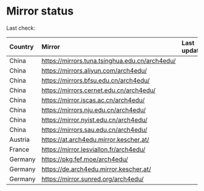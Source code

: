 <script src="./time.js"></script>
# Mirror status
Last check: <script type="text/javascript">localize(1702750859.408096);</script>

|Country|Mirror|Last update|
|:------|:-----|:----------|
|China|https://mirrors.tuna.tsinghua.edu.cn/arch4edu/|<script type="text/javascript">localize(1702708486);</script>|
|China|https://mirrors.aliyun.com/arch4edu/|<script type="text/javascript">localize(1702708486);</script>|
|China|https://mirrors.bfsu.edu.cn/arch4edu/|<script type="text/javascript">localize(1702708486);</script>|
|China|https://mirrors.cernet.edu.cn/arch4edu/|<script type="text/javascript">localize(1702708486);</script>|
|China|https://mirror.iscas.ac.cn/arch4edu/|<script type="text/javascript">localize(1702708486);</script>|
|China|https://mirrors.nju.edu.cn/arch4edu/|<script type="text/javascript">localize(1702622834);</script>|
|China|https://mirror.nyist.edu.cn/arch4edu/|<script type="text/javascript">localize(1702708486);</script>|
|China|https://mirrors.sau.edu.cn/arch4edu/|<script type="text/javascript">localize(1702708486);</script>|
|Austria|https://at.arch4edu.mirror.kescher.at/|<script type="text/javascript">localize(1702708486);</script>|
|France|https://mirror.lesviallon.fr/arch4edu/|<script type="text/javascript">localize(1702708486);</script>|
|Germany|https://pkg.fef.moe/arch4edu/|<script type="text/javascript">localize(1702708486);</script>|
|Germany|https://de.arch4edu.mirror.kescher.at/|<script type="text/javascript">localize(1702708486);</script>|
|Germany|https://mirror.sunred.org/arch4edu/|<script type="text/javascript">localize(1702708486);</script>|

<script src="./tablefilter/tablefilter.js"></script>
<script src="./table.js"></script>